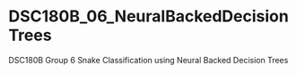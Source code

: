 # DSC180B_06_NeuralBackedDecisionTrees
DSC180B Group 6 Snake Classification using Neural Backed Decision Trees

